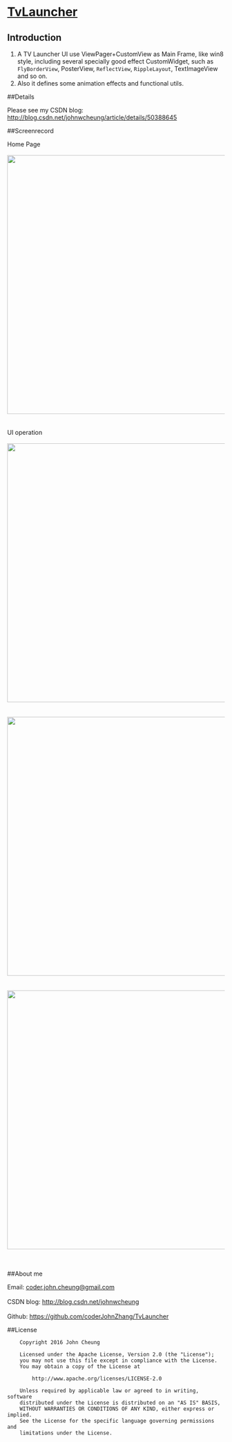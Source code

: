 # [TvLauncher](https://github.com/coderJohnZhang/TvLauncher)

## Introduction

1. A TV Launcher UI use ViewPager+CustomView as Main Frame, like win8 style, including several specially good effect CustomWidget, such as `FlyBorderView`, PosterView, `ReflectView`, `RippleLayout`, TextImageView and so on. <br>
2. Also it defines some animation effects and  functional utils.

##Details

Please see my CSDN blog: http://blog.csdn.net/johnwcheung/article/details/50388645

##Screenrecord

Home Page<br><br>
<img src="https://github.com/coderJohnZhang/TvLauncher/blob/master/screenrecord/screenshot.png" width="600"><br><br><br>
UI operation<br><br>
<img src="https://github.com/coderJohnZhang/TvLauncher/blob/master/screenrecord/Android%20TV_0.gif" width="600"><br><br><br>
<img src="https://github.com/coderJohnZhang/TvLauncher/blob/master/screenrecord/Android%20TV_1.gif" width="600"><br><br><br>
<img src="https://github.com/coderJohnZhang/TvLauncher/blob/master/screenrecord/Android%20TV_2.gif" width="600"><br><br><br>

##About me

Email: coder.john.cheung@gmail.com<br><br>
CSDN blog: http://blog.csdn.net/johnwcheung<br><br>
Github: https://github.com/coderJohnZhang/TvLauncher

##License

		Copyright 2016 John Cheung

		Licensed under the Apache License, Version 2.0 (the "License");
		you may not use this file except in compliance with the License.
		You may obtain a copy of the License at

			http://www.apache.org/licenses/LICENSE-2.0

		Unless required by applicable law or agreed to in writing, software
		distributed under the License is distributed on an "AS IS" BASIS,
		WITHOUT WARRANTIES OR CONDITIONS OF ANY KIND, either express or implied.
		See the License for the specific language governing permissions and
		limitations under the License.
